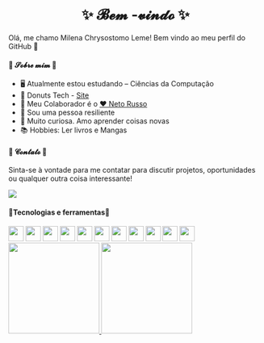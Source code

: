 <h1 align="center">  ✨ 𝓑𝓮𝓶 -𝓿𝓲𝓷𝓭𝓸  ✨  </h1>

Olá, me chamo Milena Chrysostomo Leme!
Bem vindo ao meu perfil do GitHub 👋

<h4> 💙 𝓢𝓸𝓫𝓻𝓮 𝓶𝓲𝓶 💙</h4>

- 🖥️ Atualmente estou estudando –  Ciências da Computação
- 🍩 Donuts Tech - <a href="https//www.donutstech.com.br" target="_blank">Site</a> 
- 👯 Meu Colaborador é o <a href="https://github.com/NetoRusso" target="_blank"> ❤️ Neto Russo</a>
- 🌱 Sou uma pessoa resiliente
- 👀 Muito curiosa. Amo aprender coisas novas
- 📚 Hobbies: Ler livros e Mangas

<h4> 💙 𝓒𝓸𝓷𝓽𝓪𝓽𝓸 💙</h4>

Sinta-se à vontade para me contatar para discutir projetos, oportunidades ou qualquer outra coisa interessante!

<a href="https://www.linkedin.com/in/milenachrysostomoleme/" target="_blank">
  <img src="https://img.shields.io/badge/LinkedIn-0077B5?style=for-the-badge&logo=linkedin&logoColor=white" />
</a>

<h4>🔭Tecnologias e ferramentas🔭</h4>

<div>
  <img src="https://cdn.jsdelivr.net/gh/devicons/devicon@latest/icons/html5/html5-original-wordmark.svg" width="30px" />
  <img src="https://cdn.jsdelivr.net/gh/devicons/devicon@latest/icons/css3/css3-original-wordmark.svg" width="30px"  />
  <img src="https://cdn.jsdelivr.net/gh/devicons/devicon@latest/icons/javascript/javascript-original.svg" width="30px"  />
  <img src="https://cdn.jsdelivr.net/gh/devicons/devicon@latest/icons/git/git-original-wordmark.svg" width="30px"  />
  <img src="https://cdn.jsdelivr.net/gh/devicons/devicon@latest/icons/jest/jest-plain.svg" width="30px" />
  <img src="https://cdn.jsdelivr.net/gh/devicons/devicon@latest/icons/express/express-original.svg"  width="30px" />
  <img src="https://cdn.jsdelivr.net/gh/devicons/devicon@latest/icons/nestjs/nestjs-original-wordmark.svg" width="30px"  />
  <img src="https://cdn.jsdelivr.net/gh/devicons/devicon@latest/icons/postgresql/postgresql-original-wordmark.svg" width="30px"  />
  <img src="https://cdn.jsdelivr.net/gh/devicons/devicon@latest/icons/prisma/prisma-original-wordmark.svg" width="30px" />
  <img src="https://cdn.jsdelivr.net/gh/devicons/devicon@latest/icons/nginx/nginx-original.svg" width="30px" />
  <img src="https://cdn.jsdelivr.net/gh/devicons/devicon@latest/icons/docker/docker-plain-wordmark.svg" width="30px" />
</div>

<div>
<a href="https://github.com/MilenaCLeme">
<img loading="lazy" height="180em" src="https://github-readme-stats.vercel.app/api/top-langs/?username=MilenaCLeme&layout=compact&langs_count=7&theme=dracula"/>
<img loading="lazy" height="180em" src="https://github-readme-stats.vercel.app/api?username=MilenaCLeme&show_icons=true&theme=dracula&include_all_commits=true&count_private=true"/>
</div>

<!--
**MilenaCLeme/MilenaCLeme** is a ✨ _special_ ✨ repository because its `README.md` (this file) appears on your GitHub profile.

Here are some ideas to get you started:

- 🔭 I’m currently working on ...
- 🌱 I’m currently learning ...
- 👯 I’m looking to collaborate on ...
- 🤔 I’m looking for help with ...
- 💬 Ask me about ...
- 📫 How to reach me: ...
- 😄 Pronouns: ...
- ⚡ Fun fact: ...
-->
